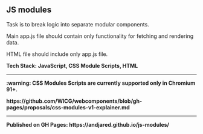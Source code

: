 <div>
<h2>JS modules </h2>
<p>Task is to break logic into separate modular components. </p>
<p>Main app.js file should contain only functionality for fetching and rendering data. </p>
<p>HTML file should include only app.js file. </p>
<p><b>Tech Stack: JavaScript, CSS Module Scripts, HTML </p>

---

<div> :warning: CSS Modules Scripts are currently supported only in Chromium 91+.
<p>https://github.com/WICG/webcomponents/blob/gh-pages/proposals/css-modules-v1-explainer.md </p>
</div>

---

<p>Published on GH Pages: https://andjared.github.io/js-modules/ </p>
</div>
